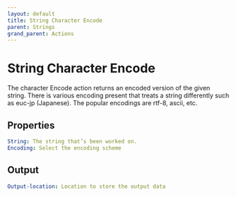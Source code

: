 ```yaml
---
layout: default
title: String Character Encode
parent: Strings
grand_parent: Actions
---
```

# String Character Encode
The character Encode action returns an encoded version of the given string.  There is various encoding present that treats a string differently such as euc-jp (Japanese). The popular encodings are rtf-8, ascii, etc.

## Properties
```yaml
String: The string that’s been worked on.
Encoding: Select the encoding scheme
```

## Output
```yaml
Output-location: Location to store the output data
```
